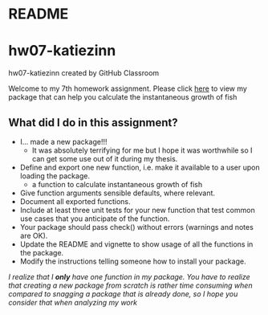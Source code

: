 README
================

hw07-katiezinn
==============

hw07-katiezinn created by GitHub Classroom

Welcome to my 7th homework assignment. Please click [here](https://github.com/STAT545-UBC-students/hw07-katiezinn) to view my package that can help you calculate the instantaneous growth of fish

What did I do in this assignment?
---------------------------------

-   I... made a new package!!!
    -   It was absolutely terrifying for me but I hope it was worthwhile so I can get some use out of it during my thesis.
-   Define and export one new function, i.e. make it available to a user upon loading the package.
    -   a function to calculate instantaneous growth of fish
-   Give function arguments sensible defaults, where relevant.
-   Document all exported functions.
-   Include at least three unit tests for your new function that test common use cases that you anticipate of the function.
-   Your package should pass check() without errors (warnings and notes are OK).
-   Update the README and vignette to show usage of all the functions in the package.
-   Modify the instructions telling someone how to install your package.

*I realize that I **only** have one function in my package. You have to realize that creating a new package from scratch is rather time consuming when compared to snagging a package that is already done, so I hope you consider that when analyzing my work*
